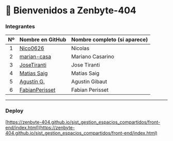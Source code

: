 # 🚀 Bienvenidos a **Zenbyte-404**


### Integrantes

| Nº | Nombre en GitHub | Nombre completo (si aparece) |
|:--:|:-----------------|:-----------------------------|
| 1  | [Nico0626](https://github.com/Nico0626) | Nicolas|
| 2  | [marian-casa](https://github.com/marian-casa) | Mariano Casarino |
| 3  | [JoseTiranti](https://github.com/JoseTiranti) | Jose Tiranti |
| 4  | [Matias Saig](https://github.com/Matias-Saig) | Matias Saig |
| 5  | [Agustín G.](https://github.com/AgustinGibaut) | Agustin Gibaut |
| 6  | [FabianPerisset](https://github.com/FabianPerisset) | Fabian Perisset |


---

### Deploy

[https://zenbyte-404.github.io/sist_gestion_espacios_compartidos/front-end/index.html](https://zenbyte-404.github.io/sist_gestion_espacios_compartidos/front-end/index.html) 

